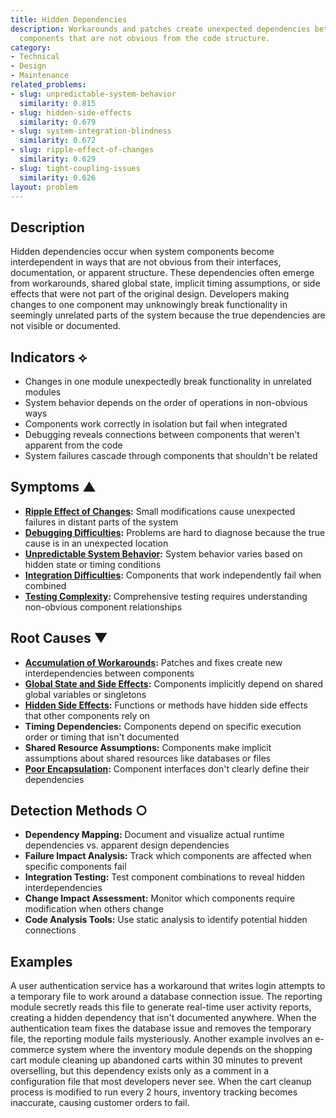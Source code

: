 ```yaml
---
title: Hidden Dependencies
description: Workarounds and patches create unexpected dependencies between system
  components that are not obvious from the code structure.
category:
- Technical
- Design
- Maintenance
related_problems:
- slug: unpredictable-system-behavior
  similarity: 0.815
- slug: hidden-side-effects
  similarity: 0.679
- slug: system-integration-blindness
  similarity: 0.672
- slug: ripple-effect-of-changes
  similarity: 0.629
- slug: tight-coupling-issues
  similarity: 0.626
layout: problem
---
```


## Description

Hidden dependencies occur when system components become interdependent in ways that are not obvious from their interfaces, documentation, or apparent structure. These dependencies often emerge from workarounds, shared global state, implicit timing assumptions, or side effects that were not part of the original design. Developers making changes to one component may unknowingly break functionality in seemingly unrelated parts of the system because the true dependencies are not visible or documented.

## Indicators ⟡

- Changes in one module unexpectedly break functionality in unrelated modules
- System behavior depends on the order of operations in non-obvious ways
- Components work correctly in isolation but fail when integrated
- Debugging reveals connections between components that weren't apparent from the code
- System failures cascade through components that shouldn't be related

## Symptoms ▲

- **[Ripple Effect of Changes](ripple-effect-of-changes.md):** Small modifications cause unexpected failures in distant parts of the system
- **[Debugging Difficulties](debugging-difficulties.md):** Problems are hard to diagnose because the true cause is in an unexpected location
- **[Unpredictable System Behavior](unpredictable-system-behavior.md):** System behavior varies based on hidden state or timing conditions
- **[Integration Difficulties](integration-difficulties.md):** Components that work independently fail when combined
- **[Testing Complexity](testing-complexity.md):** Comprehensive testing requires understanding non-obvious component relationships

## Root Causes ▼

- **[Accumulation of Workarounds](accumulation-of-workarounds.md):** Patches and fixes create new interdependencies between components
- **[Global State and Side Effects](global-state-and-side-effects.md):** Components implicitly depend on shared global variables or singletons
- **[Hidden Side Effects](hidden-side-effects.md):** Functions or methods have hidden side effects that other components rely on
- **Timing Dependencies:** Components depend on specific execution order or timing that isn't documented
- **Shared Resource Assumptions:** Components make implicit assumptions about shared resources like databases or files
- **[Poor Encapsulation](poor-encapsulation.md):** Component interfaces don't clearly define their dependencies

## Detection Methods ○

- **Dependency Mapping:** Document and visualize actual runtime dependencies vs. apparent design dependencies
- **Failure Impact Analysis:** Track which components are affected when specific components fail
- **Integration Testing:** Test component combinations to reveal hidden interdependencies
- **Change Impact Assessment:** Monitor which components require modification when others change
- **Code Analysis Tools:** Use static analysis to identify potential hidden connections

## Examples

A user authentication service has a workaround that writes login attempts to a temporary file to work around a database connection issue. The reporting module secretly reads this file to generate real-time user activity reports, creating a hidden dependency that isn't documented anywhere. When the authentication team fixes the database issue and removes the temporary file, the reporting module fails mysteriously. Another example involves an e-commerce system where the inventory module depends on the shopping cart module cleaning up abandoned carts within 30 minutes to prevent overselling, but this dependency exists only as a comment in a configuration file that most developers never see. When the cart cleanup process is modified to run every 2 hours, inventory tracking becomes inaccurate, causing customer orders to fail.